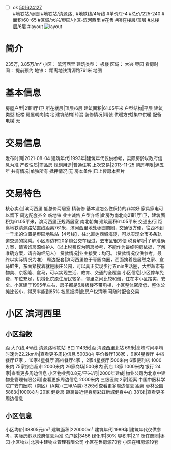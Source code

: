 - [ ] ok [501624127](https://bj.5i5j.com/ershoufang/501624127.html)  
 #地铁站/枣园 #地铁站/清源路 ,  #地铁线/4号线
#单价/2-4 #总价/225-240 #面积/60-65   #区域/大兴/枣园/小区-滨河西里 #在售 #所在楼层/顶层 #总楼层/6层 #layout 
![layout](http://image2a.5i5j.com/bdir/layout/e646c5cbc20648fd8934ce48ecb09ac5.jpg_P5.jpg) 
# 简介 
 235万,  3.85万/m² 
小区： 滨河西里
建筑类型： 板楼
区域： 大兴 枣园
看房时间： 提前预约
地铁： 距离地铁清源路761米 地图
# 基本信息 
 房屋户型|2室1厅1卫
所在楼层|顶层/6层
建筑面积|61.05平米
户型结构|平层
建筑类型|板楼
房屋朝向|南北
建筑结构|砖混
装修情况|精装
供暖方式|集中供暖
配备电梯|无
# 交易信息 
 发布时间|2021-08-04
建筑年代|1993年|建筑年代仅供参考，实际房龄以政府信息为准
产权性质|商品房
规划用途|普通住宅
上次交易|2013-11-25
购房年限|满五年
共有情况|单独所有
抵押情况|无
房本备件|已上传房本照片
# 交易特色 
 核心卖点|滨河西里 低总价两居室 精装修 基本没怎么住保持的非常好 家具家电可以留下 周边配套齐全 临地铁 业主诚售
户型介绍|此房为南北向2室1厅1卫，建筑面积为61.05平米，滨河西里正规两居室 南北朝向 建筑面积61.05平米
交通出行|距离地铁清源路站直线距离761米，滨河西里地处枣园商圈，交通很方便，往西不到一千米的位置是枣园地铁站【4号线】，往北直达西城海淀，可以实现全市多条轨道交通的换乘。小区周边有20多趟公交车经过，去市区很方便
税费解析|了解准确方案，请咨询房源维护人（以上税费仅为购房参考，不能作为最终购房依据，了解准确方案，请咨询经纪人）
贷款情况|业主接受：均可。（贷款情况仅供参考，最终以实际情况为准）
周边配套|滨河西里位于枣园商圈，西面挨着是居然之家、盒马鲜生，东面紧挨着就是康庄公园，可以真正实现步行五min生活圈，大型超市有物美、京客隆、盒马，可以实现生活、教育、交通的全覆盖
小区信息|小区停车免费，车位充足，机械化院原住居民较多，邻里之间比较和谐，住在本小区踏实，安全。小区建于1995年左右，房子都是6层板楼不带电梯，小区整体密度低，整体公摊比较小，得房率能到85%
权属抵押|此房产权清晰 可随时配合交易
# 小区 滨河西里
## 小区指数 
 距 大兴线,4号线 清源路地铁站-B口 1143米|距 清源西里北站 69米|高峰时间平均时速为22.2km/h|查看更多周边信息
500米内 平价餐厅138家 ，9家4星餐厅
中档餐厅17家 ，10家4星餐厅
高档餐厅4家 ，2家4星餐厅|500米内 6家便利店
1000米内 75家综合超市
2000米内 26家商场|500米内 药店 13家
1000米内 银行 24家|查看更多周边信息
小区物业费0.8元/平米/月|2000年建成|物业公司为北京中建物业管理有限公司|查看更多周边信息
2000米内 三级医院 2家|距离 中国中医科学院广安门医院（南区）(A类) (三甲/A类) 326米|查看更多周边信息
距离 枣林公园 588米|1000米内 20家 健身房
距离最近健身房彩虹新城健身中心 381米|查看更多周边信息
## 小区信息 
 小区均价|38805元/m²
建筑面积|220000m²
建筑年代|1989年|建筑年代仅供参考，实际房龄以政府信息为准
总户数|3456
绿化率|30%
容积率|2.11
所在商圈|枣园
小区物业|北京中建物业管理有限公司
小区在售房源70套
小区在租房源19套
